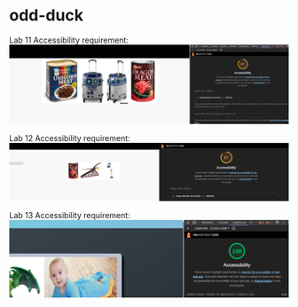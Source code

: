 # odd-duck

Lab 11 Accessibility requirement:
![Google lighthouse score](/img/lighthouse/accessibilityScore11.png)

Lab 12 Accessibility requirement:
![Google lighthouse score](/img/lighthouse/accessibilityScore12.png)

Lab 13 Accessibility requirement:
![Google lighthouse score](/img/lighthouse/accessibilityScore13.png)
